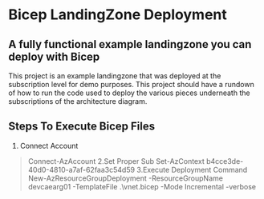 # Bicep LandingZone Deployment

## A fully functional example landingzone you can deploy with Bicep

This project is an example landingzone that was deployed at the subscription level for demo purposes. This project should have a rundown of how to run the code used to deploy the various pieces underneath the subscriptions of the architecture diagram.


## Steps To Execute Bicep Files

1. Connect Account
>Connect-AzAccount
2.Set Proper Sub
>Set-AzContext b4cce3de-40d0-4810-a7af-62faa3c54d59
3.Execute Deployment Command 
>New-AzResourceGroupDeployment -ResourceGroupName devcaearg01 -TemplateFile .\vnet.bicep -Mode Incremental -verbose